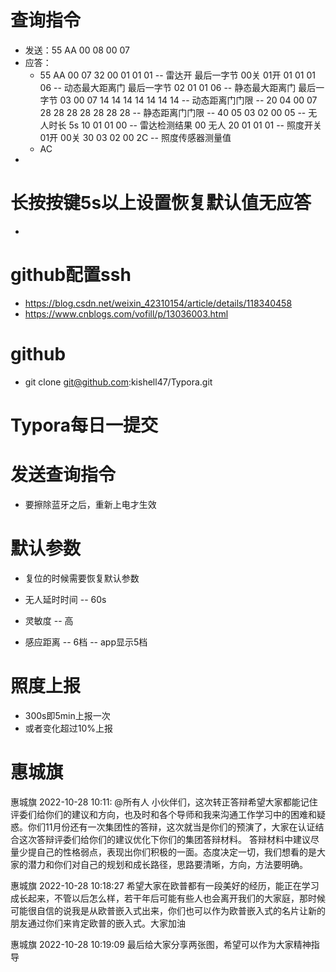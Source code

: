 # 查询指令

* 发送：55 AA 00 08 00 07
* 应答：
  * 55 AA 00 07 32 
    00 01 01 01 --   雷达开 最后一字节 00关 01开
    01 01 01 06 --   动态最大距离门 最后一字节 
    02 01 01 06 --   静态最大距离门 最后一字节
    03 00 07 14 14 14 14 14 14 14 --  动态距离门门限 -- 20
    04 00 07 28 28 28 28 28 28 28 --  静态距离门门限 -- 40
    05 03 02 00 05 -- 无人时长 5s
    10 01 01 00 -- 雷达检测结果 00 无人
    20 01 01 01 -- 照度开关 01开 00关
    30 03 02 00 2C -- 照度传感器测量值
  * AC 
* 



# 长按按键5s以上设置恢复默认值无应答

* 





# github配置ssh

* https://blog.csdn.net/weixin_42310154/article/details/118340458
* https://www.cnblogs.com/vofill/p/13036003.html



# github

* git clone git@github.com:kishell47/Typora.git



# Typora每日一提交



# 发送查询指令

* 要擦除蓝牙之后，重新上电才生效



# 默认参数

* 复位的时候需要恢复默认参数

* 无人延时时间 -- 60s
* 灵敏度  --  高
* 感应距离 -- 6档 -- app显示5档



# 照度上报

* 300s即5min上报一次
* 或者变化超过10%上报



# 







































# 惠城旗

惠城旗 2022-10-28 10:11:
@所有人 小伙伴们，这次转正答辩希望大家都能记住评委们给你们的建议和方向，也及时和各个导师和我来沟通工作学习中的困难和疑惑。你们11月份还有一次集团性的答辩，这次就当是你们的预演了，大家在认证结合这次答辩评委们给你们的建议优化下你们的集团答辩材料。
答辩材料中建议尽量少提自己的性格弱点，表现出你们积极的一面。态度决定一切，我们想看的是大家的潜力和你们对自己的规划和成长路径，思路要清晰，方向，方法要明确。

惠城旗 2022-10-28 10:18:27
希望大家在欧普都有一段美好的经历，能正在学习成长起来，不管以后怎么样，若干年后可能有些人也会离开我们的大家庭，那时候可能很自信的说我是从欧普嵌入式出来，你们也可以作为欧普嵌入式的名片让新的朋友通过你们来肯定欧普的嵌入式。大家加油

惠城旗 2022-10-28 10:19:09
最后给大家分享两张图，希望可以作为大家精神指导